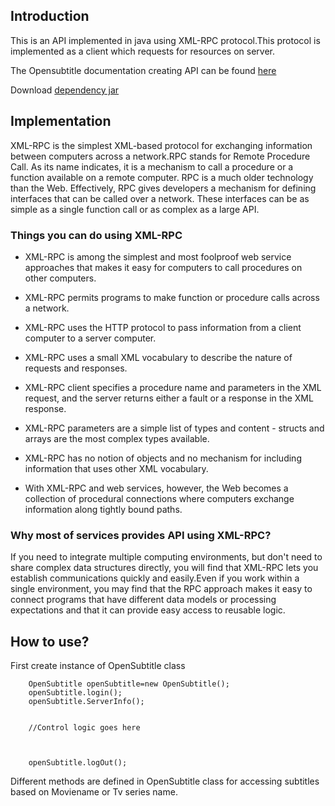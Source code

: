 ## Introduction
This is an API implemented in java using XML-RPC protocol.This protocol is implemented as a client
which requests for resources on server.

The Opensubtitle documentation creating API can be found [here](https://trac.opensubtitles.org/projects/opensubtitles/wiki/XMLRPC)

Download [dependency jar](www.google.com)

## Implementation
XML-RPC is the simplest XML-based protocol for exchanging information between computers across a network.RPC stands for Remote Procedure Call. As its name indicates, it is a mechanism to call a procedure or a function available on a remote computer. RPC is a much older technology than the Web. Effectively, RPC gives developers a mechanism for defining interfaces that can be called over a network. These interfaces can be as simple as a single function call or as complex as a large API.

### Things you can do using XML-RPC

* XML-RPC is among the simplest and most foolproof web service approaches that makes it easy for computers to call procedures on other computers.

* XML-RPC permits programs to make function or procedure calls across a network.

* XML-RPC uses the HTTP protocol to pass information from a client computer to a server computer.

* XML-RPC uses a small XML vocabulary to describe the nature of requests and responses.

* XML-RPC client specifies a procedure name and parameters in the XML request, and the server returns either a fault or a response in the XML response.

* XML-RPC parameters are a simple list of types and content - structs and arrays are the most complex types available.

* XML-RPC has no notion of objects and no mechanism for including information that uses other XML vocabulary.

* With XML-RPC and web services, however, the Web becomes a collection of procedural connections where computers exchange information along tightly bound paths.

### Why most of services provides API using XML-RPC?

If you need to integrate multiple computing environments, but don't need to share complex data structures directly, you will find that XML-RPC lets you establish communications quickly and easily.Even if you work within a single environment, you may find that the RPC approach makes it easy to connect programs that have different data models or processing expectations and that it can provide easy access to reusable logic.

## How to use?

First create instance of OpenSubtitle class
```
    OpenSubtitle openSubtitle=new OpenSubtitle();
    openSubtitle.login();
    openSubtitle.ServerInfo();
    
    
    //Control logic goes here
    
    
    
    openSubtitle.logOut();
```

Different methods are defined in OpenSubtitle class for accessing subtitles based on Moviename or Tv series name.

